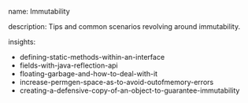 name: Immutability

description: Tips and common scenarios revolving around immutability.

insights:
  - defining-static-methods-within-an-interface
  - fields-with-java-reflection-api
  - floating-garbage-and-how-to-deal-with-it
  - increase-permgen-space-as-to-avoid-outofmemory-errors
  - creating-a-defensive-copy-of-an-object-to-guarantee-immutability
 
